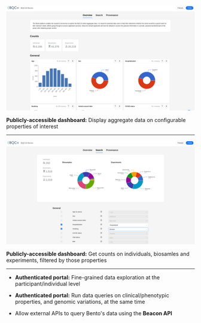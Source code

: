 ![bento_public1.png](img%2Fbento_public1.png)

**Publicly-accessible dashboard:** Display aggregate data on configurable properties of interest

---

![bento_public1.png](img%2Fbento_public2.png)

**Publicly-accessible dashboard:** Get counts on individuals, biosamles and experiments, filtered by those properties 

---

* **Authenticated portal:** Fine-grained data exploration at the participant/individual level

* **Authenticated portal:** Run data queries on clinical/phenotypic properties, and genomic variations, at the same time

* Allow external APIs to query Bento's data using the **Beacon API**